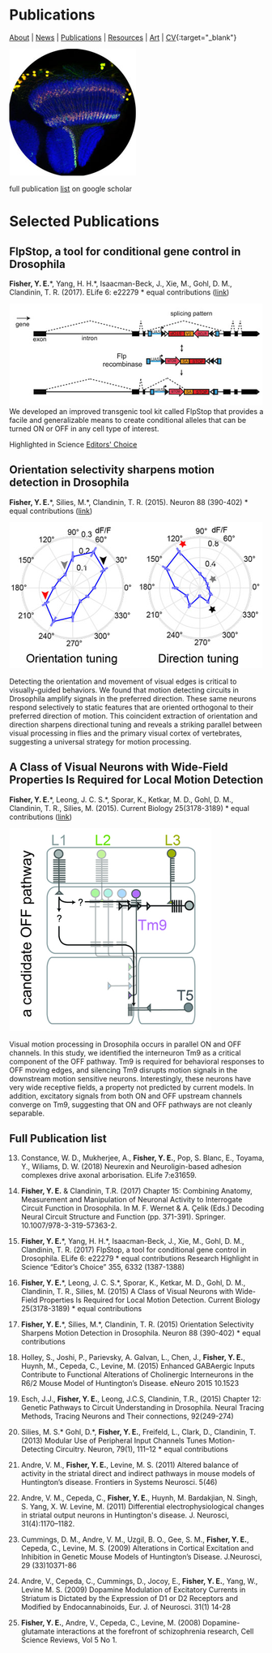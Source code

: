 
# Publications
[About](https://evettita.github.io) | [News](https://evettita.github.io/news) | [Publications](https://evettita.github.io/publications) | [Resources](https://evettita.github.io/resources) | [Art](https://evettita.github.io/coverart) | [CV](images/CV_Yvette_Fisher_2018_April.pdf){:target="_blank"}

![VisualSystem](images/visualSystem_250_250.jpg "Drosophila visual system") 

full publication [list](https://scholar.google.com/citations?user=-huQ4SMAAAAJ&hl=en) on google scholar

# Selected Publications

## FlpStop, a tool for conditional gene control in Drosophila

**Fisher, Y. E.**\*, Yang, H. H.\*, Isaacman-Beck, J., Xie, M., Gohl, D. M., Clandinin, T. R. (2017). ELife 6: e22279 
\* equal contributions ([link](https://elifesciences.org/articles/22279))

![FlpStop](images/flpStopSchematic_500_201.jpg "FlpStop logic") 
We developed an improved transgenic tool kit called FlpStop that provides a facile and generalizable means to create conditional alleles that can be turned ON or OFF in any cell type of interest.

Highlighted in Science [Editors' Choice](http://science.sciencemag.org/content/355/6332/twil#compilation-1-4-article-title-1)

## Orientation selectivity sharpens motion detection in Drosophila

**Fisher, Y. E.**\*, Silies, M.*, Clandinin, T. R. (2015). Neuron 88 (390-402) \* equal contributions ([link](http://www.sciencedirect.com/science/article/pii/S0896627315008223))

![Orientation and Direction tuning](images/OrientationTuning_500_288.jpg "OS & DS plot") 

Detecting the orientation and movement of visual edges is critical to visually-guided behaviors. We found that motion detecting circuits in Drosophila amplify signals in the preferred direction. These same neurons respond selectively to static features that are oriented orthogonal to their preferred direction of motion. This coincident extraction of orientation and direction sharpens directional tuning and reveals a striking parallel between visual processing in flies and the primary visual cortex of vertebrates, suggesting a universal strategy for motion processing.

## A Class of Visual Neurons with Wide-Field Properties Is Required for Local Motion Detection

**Fisher, Y. E.**\*, Leong, J. C. S.\*, Sporar, K., Ketkar, M. D., Gohl, D. M., Clandinin, T. R., Silies, M. (2015). Current Biology 25(3178-3189) * equal contributions ([link](http://www.cell.com/current-biology/abstract/S0960-9822(15)01412-8))

![Tm9 graphical abstract](images/graphical_abstract.jpg "Candidate OFF pathway") 

Visual motion processing in Drosophila occurs in parallel ON and OFF channels. In this study, we identified the interneuron Tm9 as a critical component of the OFF pathway. Tm9 is required for behavioral responses to OFF moving edges, and silencing Tm9 disrupts motion signals in the downstream motion sensitive neurons. Interestingly, these neurons have very wide receptive fields, a property not predicted by current models. In addition, excitatory signals from both ON and OFF upstream channels converge on Tm9, suggesting that ON and OFF pathways are not cleanly separable.

## Full Publication list
13) Constance, W. D., Mukherjee, A., **Fisher, Y. E.**, Pop, S. Blanc, E., Toyama, Y., Wiliams, D. W. (2018) Neurexin and Neuroligin-based adhesion complexes drive axonal arborisation. ELife 7:e31659. 

12) **Fisher, Y. E.** & Clandinin, T.R. (2017) Chapter 15: Combining Anatomy, Measurement and Manipulation of Neuronal Activity to Interrogate Circuit Function in Drosophila. In M. F. Wernet & A. Çelik (Eds.)  Decoding Neural Circuit Structure and Function (pp. 371-391). Springer. 10.1007/978-3-319-57363-2. 

11) **Fisher, Y. E.**\*, Yang, H. H.\*, Isaacman-Beck, J., Xie, M., Gohl, D. M., Clandinin, T. R. (2017) FlpStop, a tool for  conditional gene control in Drosophila. ELife 6: e22279  * equal contributions 
	 Research Highlight in Science “Editor’s Choice” 355, 6332 (1387-1388)
   
10) **Fisher, Y. E.**\*, Leong, J. C. S.\*, Sporar, K., Ketkar, M. D., Gohl, D. M., Clandinin, T. R., Silies, M. (2015) A Class of Visual Neurons with Wide-Field Properties Is Required for Local Motion Detection. Current Biology 25(3178-3189)  * equal contributions

9) **Fisher, Y. E.**\*, Silies, M.\*, Clandinin, T. R. (2015) Orientation Selectivity Sharpens Motion Detection in Drosophila.  Neuron 88 (390-402)  * equal contributions

8) Holley, S., Joshi, P., Parievsky, A. Galvan, L., Chen, J., **Fisher, Y. E.**, Huynh, M., Cepeda, C., Levine, M. (2015) Enhanced GABAergic Inputs Contribute to Functional Alterations of Cholinergic Interneurons in the R6/2 Mouse Model of Huntington’s Disease. eNeuro 2015 10.1523

7) Esch, J.J., **Fisher, Y. E.**, Leong, J.C.S, Clandinin, T.R., (2015) Chapter 12: Genetic Pathways to Circuit Understanding in Drosophila. Neural Tracing Methods, Tracing Neurons and Their connections, 92(249-274)

6)  Silies, M. S.\* Gohl, D.\*, **Fisher, Y. E.**, Freifeld, L., Clark, D., Clandinin, T. (2013) Modular Use of Peripheral Input Channels Tunes Motion-Detecting Circuitry. Neuron, 79(1), 111–12  * equal contributions

5)  Andre, V. M., **Fisher, Y. E.**, Levine, M. S. (2011) Altered balance of activity in the striatal direct and indirect pathways in mouse models of Huntington’s disease. Frontiers in Systems Neurosci.  5(46)

4)  Andre, V. M., Cepeda, C., **Fisher, Y. E.**, Huynh, M. Bardakjian, N. Singh, S. Yang, X. W. Levine, M. (2011) Differential electrophysiological changes in striatal output neurons in Huntington's disease. J. Neurosci, 31(4):1170–1182.

3)  Cummings, D. M., Andre, V. M., Uzgil, B. O., Gee, S. M., **Fisher, Y. E.**, Cepeda, C., Levine, M. S. (2009) Alterations in Cortical Excitation and Inhibition in Genetic Mouse Models of Huntington’s Disease. J.Neurosci, 29 (33)10371-86

2)  Andre, V., Cepeda, C., Cummings, D., Jocoy, E., **Fisher, Y. E.**, Yang, W., Levine M. S. (2009) Dopamine Modulation of Excitatory Currents in Striatum is Dictated by the Expression of D1 or D2 Receptors and Modified by Endocannabinoids, Eur. J. of Neurosci. 31(1) 14-28

1)  **Fisher, Y. E.**, Andre, V., Cepeda, C., Levine, M. (2008) Dopamine-glutamate interactions at the forefront of schizophrenia research, Cell Science Reviews, Vol 5 No 1.
